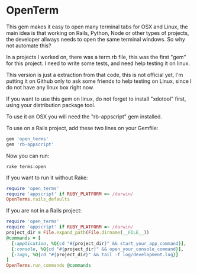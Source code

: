 # OpenTerm

This gem makes it easy to open many terminal tabs for OSX and Linux, the main idea is that working on Rails, Python, Node or other types of projects, the developer allways needs to open the same terminal windows. So why not automate this?

In a projects I worked on, there was a term.rb file, this was the first "gem" for this project. I need to write some tests, and need help testing it on linux.

This version is just a extraction from that code, this is not official yet, I'm putting it on Github only to ask some friends to help testing on Linux, since I do not have any linux box right now.

If you want to use this gem on linux, do not forget to install "xdotool" first, using your distribution package tool.

To use it on OSX you will need the "rb-appscript" gem installed.

To use on a Rails project, add these two lines on your Gemfile:

```ruby
gem 'open_terms'
gem 'rb-appscript'
```

Now you can run:

```
rake terms:open
```

If you want to run it without Rake:

```ruby
require 'open_terms'
require 'appscript' if RUBY_PLATFORM =~ /darwin/
OpenTerms.rails_defaults
```

If you are not in a Rails project:

```ruby
require 'open_terms'
require 'appscript' if RUBY_PLATFORM =~ /darwin/
project_dir = File.expand_path(File.dirname(__FILE__))
@commands = [
  [:application, %Q{cd "#{project_dir}" && start_your_app_command}],
  [:console, %Q{cd "#{project_dir}" && open_your_console_command}],
  [:logs, %Q{cd "#{project_dir}" && tail -f log/development.log}]
]
OpenTerms.run_commands @commands
```

